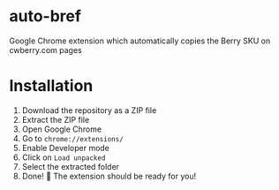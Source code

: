 # auto-bref
Google Chrome extension which automatically copies the Berry SKU on cwberry.com pages

# Installation
1. Download the repository as a ZIP file
2. Extract the ZIP file
3. Open Google Chrome
4. Go to `chrome://extensions/`
5. Enable Developer mode
6. Click on `Load unpacked`
7. Select the extracted folder
8. Done! 🎉 The extension should be ready for you!